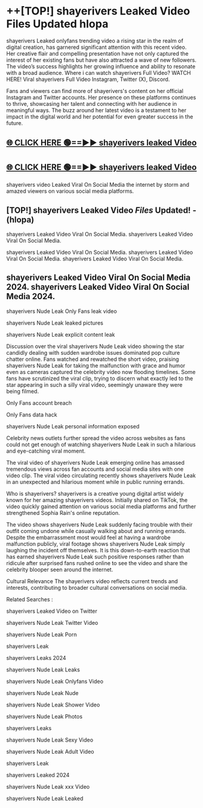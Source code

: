 # ++[TOP!] shayerivers Leaked Video Files Updated hlopa<br>

shayerivers Leaked onlyfans trending video a rising star in the realm of digital creation, has garnered significant attention with this recent video. Her creative flair and compelling presentation have not only captured the interest of her existing fans but have also attracted a wave of new followers. The video’s success highlights her growing influence and ability to resonate with a broad audience.
Where i can watch shayerivers Full Video? WATCH HERE! Viral shayerivers Full Video Instagram, Twitter (X), Discord.


Fans and viewers can find more of shayerivers's content on her official Instagram and Twitter accounts. Her presence on these platforms continues to thrive, showcasing her talent and connecting with her audience in meaningful ways. The buzz around her latest video is a testament to her impact in the digital world and her potential for even greater success in the future.


## [🌐 CLICK HERE 🟢==►► shayerivers leaked Video ](https://xnudes.xyz/go)

## [🌐 CLICK HERE 🟢==►► shayerivers leaked Video ](https://xnudes.xyz/go)



shayerivers video Leaked Viral On Social Media the internet by storm and amazed viewers on various social media platforms.


## [TOP!] shayerivers Leaked Video *Files* Updated! - (hlopa)

shayerivers Leaked Video Viral On Social Media. shayerivers Leaked Video Viral On Social Media.

shayerivers Leaked Video Viral On Social Media. shayerivers Leaked Video Viral On Social Media. shayerivers Leaked Video Viral On Social Media.


## shayerivers Leaked Video Viral On Social Media 2024. shayerivers Leaked Video Viral On Social Media 2024.
shayerivers Nude Leak Only Fans leak video

shayerivers Nude Leak leaked pictures

shayerivers Nude Leak explicit content leak

Discussion over the viral shayerivers Nude Leak video showing the star candidly dealing with sudden wardrobe issues dominated pop culture chatter online. Fans watched and rewatched the short video, praising shayerivers Nude Leak for taking the malfunction with grace and humor even as cameras captured the celebrity video now flooding timelines. Some fans have scrutinized the viral clip, trying to discern what exactly led to the star appearing in such a silly viral video, seemingly unaware they were being filmed.


Only Fans account breach

Only Fans data hack

shayerivers Nude Leak personal information exposed

Celebrity news outlets further spread the video across websites as fans could not get enough of watching shayerivers Nude Leak in such a hilarious and eye-catching viral moment.


The viral video of shayerivers Nude Leak emerging online has amassed tremendous views across fan accounts and social media sites with one video clip. The viral video circulating recently shows shayerivers Nude Leak in an unexpected and hilarious moment while in public running errands.


Who is shayerivers? shayerivers is a creative young digital artist widely known for her amazing shayerivers videos. Initially shared on TikTok, the video quickly gained attention on various social media platforms and further strengthened Sophia Rain's online reputation.

The video shows shayerivers Nude Leak suddenly facing trouble with their outfit coming undone while casually walking about and running errands. Despite the embarrassment most would feel at having a wardrobe malfunction publicly, viral footage shows shayerivers Nude Leak simply laughing the incident off themselves. It is this down-to-earth reaction that has earned shayerivers Nude Leak such positive responses rather than ridicule after surprised fans rushed online to see the video and share the celebrity blooper seen around the internet.

Cultural Relevance The shayerivers video reflects current trends and interests, contributing to broader cultural conversations on social media.

Related Searches :

shayerivers Leaked Video on Twitter

shayerivers Nude Leak Twitter Video

shayerivers Nude Leak Porn

shayerivers Leak 

shayerivers Leaks 2024

shayerivers Nude Leak Leaks

shayerivers Nude Leak Onlyfans Video

shayerivers Nude Leak Nude

shayerivers Nude Leak Shower Video

shayerivers Nude Leak Photos

shayerivers Leaks

shayerivers Nude Leak Sexy Video

shayerivers Nude Leak Adult Video

shayerivers Leak

shayerivers Leaked 2024

shayerivers Nude Leak xxx Video

shayerivers Nude Leak Leaked